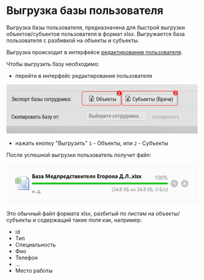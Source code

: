 # Выгрузка базы пользователя

Выгрузка базы пользователя, предназначена для быстрой выгрузки объектов/субъектов пользователя в формат xlsx.
Выгружается база пользователя с разбивкой на объекты и субъекты.

Выгрузка происходит в интерфейсе [редактирования пользователя](accounts-user-edit.html).

 Чтобы выгрузить базу необходимо:
   - перейти в интерфейс редактирования пользователя
   
   ![](../images/accounts-user-base-export.png)
   
   - нажать кнопку "Выгрузить" `1` - Объекты, 
    или `2` - Субъекты
   
После успешной выгрузки пользователь получит файл: 

![](../images/notify-file-base-export.png)

Это обычный файл формата xlsx, разбитый по листам на объекты/субъекты и содержащий такие поля как, например:

-  id	
-  Тип	
-  Специальность	
-  Фио	
-  Телефон
-  ...
-  Место работы	
